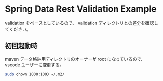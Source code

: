 # Spring Data Rest Validation Example

validation をベースとしているので、 validation ディレクトリとの差分を確認してください。

## 初回起動時

maven データ格納用ディレクトリのオーナーが root になっているので、 vscode ユーザーに変更する。

```sh
sudo chown 1000:1000 ~/.m2/
```


